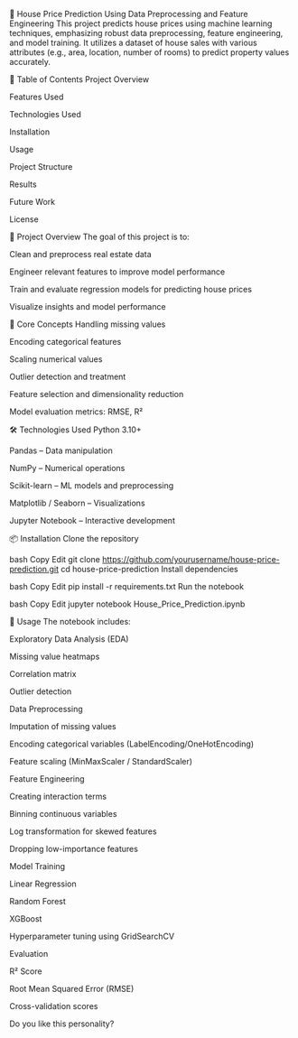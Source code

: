 🏡 House Price Prediction Using Data Preprocessing and Feature Engineering
This project predicts house prices using machine learning techniques, emphasizing robust data preprocessing, feature engineering, and model training. It utilizes a dataset of house sales with various attributes (e.g., area, location, number of rooms) to predict property values accurately.

📌 Table of Contents
Project Overview

Features Used

Technologies Used

Installation

Usage

Project Structure

Results

Future Work

License

📖 Project Overview
The goal of this project is to:

Clean and preprocess real estate data

Engineer relevant features to improve model performance

Train and evaluate regression models for predicting house prices

Visualize insights and model performance

🧠 Core Concepts
Handling missing values

Encoding categorical features

Scaling numerical values

Outlier detection and treatment

Feature selection and dimensionality reduction

Model evaluation metrics: RMSE, R²



🛠️ Technologies Used
Python 3.10+

Pandas – Data manipulation

NumPy – Numerical operations

Scikit-learn – ML models and preprocessing

Matplotlib / Seaborn – Visualizations

Jupyter Notebook – Interactive development

📦 Installation
Clone the repository

bash
Copy
Edit
git clone https://github.com/yourusername/house-price-prediction.git
cd house-price-prediction
Install dependencies

bash
Copy
Edit
pip install -r requirements.txt
Run the notebook

bash
Copy
Edit
jupyter notebook House_Price_Prediction.ipynb


🧪 Usage
The notebook includes:

Exploratory Data Analysis (EDA)

Missing value heatmaps

Correlation matrix

Outlier detection

Data Preprocessing

Imputation of missing values

Encoding categorical variables (LabelEncoding/OneHotEncoding)

Feature scaling (MinMaxScaler / StandardScaler)

Feature Engineering

Creating interaction terms

Binning continuous variables

Log transformation for skewed features

Dropping low-importance features

Model Training

Linear Regression

Random Forest

XGBoost

Hyperparameter tuning using GridSearchCV

Evaluation

R² Score

Root Mean Squared Error (RMSE)

Cross-validation scores










Do you like this personality?




